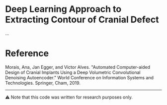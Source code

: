 # Deep Learning Approach to Extracting Contour of Cranial Defect
...

# Reference
Morais, Ana, Jan Egger, and Victor Alves. "Automated Computer-aided Design of Cranial Implants Using a Deep Volumetric Convolutional Denoising Autoencoder." World Conference on Information Systems and Technologies. Springer, Cham, 2019.

---
:warning: Note that this code was written for research purposes only.
